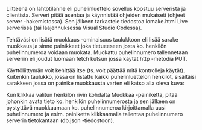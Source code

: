 Liitteenä on lähtötilanne eli puhelinluettelo sovellus koostuu serveristä ja clientista. Serveri pitää asentaa ja käynnistää ohjeiden mukaiseti (ohjeet server -hakemistossa). Sen jälkeen tarkastele tiedostoa lomake.html Live serverissä (tai laajennuksessa Visual Studio Codessa).

Tehtäväsi on lisätä muokkaus -ominaisuus taulukkoon eli lisää sarake muokkaus ja sinne painikkeet joka tietueeseen josta ko. henkilön puhelinnumeroa voidaan muokata. Muokattu puhelinnumero tallennetaan serveriin eli joudut luomaan fetch kutsun jossa käytät http -metodia PUT.

Käyttöliittymän voit kehittää itse (ts. voit päättää mitä kontrolleja käytät). Kuitenkin taulukko, jossa on listattu kaikki puhelinluettelon henkilöt, sisältäisi sarakkeen jossa on painike muokkausta varten eli katso alla oleva kuva:

Kun klikkaa valitun henkilön rivin kohdalta Muokkaa -painiketta, pitää johonkin avata tieto ko. henkilön puhelinnumerosta ja sen jälkeen on pystyttävä muokkaamaan ko. puhelinnumeroa kirjoittamalla uusi puhelinnumero ja esim. painiketta klikkaamalla tallentaa puhelinnumero serverin tietokantaan (db.json -tiedostoon).
